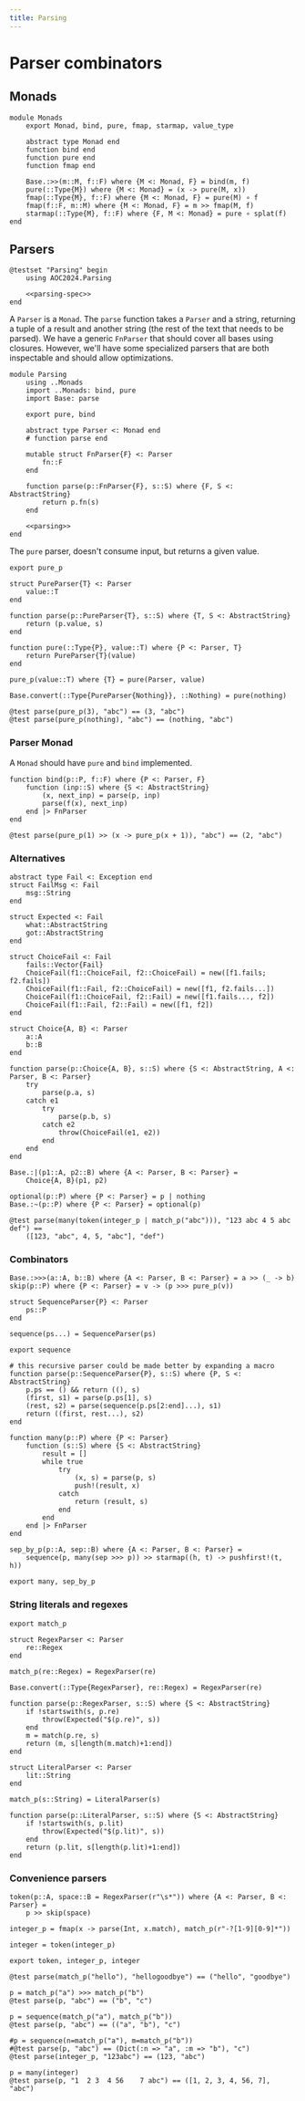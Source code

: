 ```yaml
---
title: Parsing
---
```


# Parser combinators

## Monads

``` {.julia file=src/Monads.jl}
module Monads
    export Monad, bind, pure, fmap, starmap, value_type

    abstract type Monad end
    function bind end
    function pure end
    function fmap end

    Base.:>>(m::M, f::F) where {M <: Monad, F} = bind(m, f)
    pure(::Type{M}) where {M <: Monad} = (x -> pure(M, x))
    fmap(::Type{M}, f::F) where {M <: Monad, F} = pure(M) ∘ f
    fmap(f::F, m::M) where {M <: Monad, F} = m >> fmap(M, f)
    starmap(::Type{M}, f::F) where {F, M <: Monad} = pure ∘ splat(f)
end
```

## Parsers

``` {.julia .hide file=test/ParsingSpec.jl}
@testset "Parsing" begin
    using AOC2024.Parsing

    <<parsing-spec>>
end
```

A `Parser` is a `Monad`. The `parse` function takes a `Parser` and a string, returning a tuple of a result and another string (the rest of the text that needs to be parsed). We have a generic `FnParser` that should cover all bases using closures. However, we'll have some specialized parsers that are both inspectable and should allow optimizations.

``` {.julia file=src/Parsing.jl}
module Parsing
    using ..Monads
    import ..Monads: bind, pure
    import Base: parse

    export pure, bind

    abstract type Parser <: Monad end
    # function parse end

    mutable struct FnParser{F} <: Parser
        fn::F
    end

    function parse(p::FnParser{F}, s::S) where {F, S <: AbstractString}
        return p.fn(s)
    end

    <<parsing>>
end
```

The `pure` parser, doesn't consume input, but returns a given value.

``` {.julia #parsing}
export pure_p

struct PureParser{T} <: Parser
    value::T
end

function parse(p::PureParser{T}, s::S) where {T, S <: AbstractString}
    return (p.value, s)
end

function pure(::Type{P}, value::T) where {P <: Parser, T}
    return PureParser{T}(value)
end

pure_p(value::T) where {T} = pure(Parser, value)

Base.convert(::Type{PureParser{Nothing}}, ::Nothing) = pure(nothing)
```

``` {.julia #parsing-spec}
@test parse(pure_p(3), "abc") == (3, "abc")
@test parse(pure_p(nothing), "abc") == (nothing, "abc")
```

### Parser Monad

A `Monad` should have `pure` and `bind` implemented.

``` {.julia #parsing}
function bind(p::P, f::F) where {P <: Parser, F}
    function (inp::S) where {S <: AbstractString}
        (x, next_inp) = parse(p, inp)
        parse(f(x), next_inp)
    end |> FnParser
end
```

``` {.julia #parsing-spec}
@test parse(pure_p(1) >> (x -> pure_p(x + 1)), "abc") == (2, "abc")
```

### Alternatives

``` {.julia #parsing}
abstract type Fail <: Exception end
struct FailMsg <: Fail
    msg::String
end

struct Expected <: Fail
    what::AbstractString
    got::AbstractString
end

struct ChoiceFail <: Fail
    fails::Vector{Fail}
    ChoiceFail(f1::ChoiceFail, f2::ChoiceFail) = new([f1.fails; f2.fails])
    ChoiceFail(f1::Fail, f2::ChoiceFail) = new([f1, f2.fails...])
    ChoiceFail(f1::ChoiceFail, f2::Fail) = new([f1.fails..., f2])
    ChoiceFail(f1::Fail, f2::Fail) = new([f1, f2])
end

struct Choice{A, B} <: Parser
    a::A
    b::B
end

function parse(p::Choice{A, B}, s::S) where {S <: AbstractString, A <: Parser, B <: Parser}
    try
        parse(p.a, s)
    catch e1
        try
            parse(p.b, s)
        catch e2
            throw(ChoiceFail(e1, e2))
        end
    end
end

Base.:|(p1::A, p2::B) where {A <: Parser, B <: Parser} =
    Choice{A, B}(p1, p2)

optional(p::P) where {P <: Parser} = p | nothing
Base.:~(p::P) where {P <: Parser} = optional(p)
```

``` {.julia #parsing-spec}
@test parse(many(token(integer_p | match_p("abc"))), "123 abc 4 5 abc def") ==
    ([123, "abc", 4, 5, "abc"], "def")
```

### Combinators

``` {.julia #parsing}
Base.:>>>(a::A, b::B) where {A <: Parser, B <: Parser} = a >> (_ -> b)
skip(p::P) where {P <: Parser} = v -> (p >>> pure_p(v))

struct SequenceParser{P} <: Parser
    ps::P
end

sequence(ps...) = SequenceParser(ps)

export sequence

# this recursive parser could be made better by expanding a macro
function parse(p::SequenceParser{P}, s::S) where {P, S <: AbstractString}
    p.ps == () && return ((), s)
    (first, s1) = parse(p.ps[1], s)
    (rest, s2) = parse(sequence(p.ps[2:end]...), s1)
    return ((first, rest...), s2)
end

function many(p::P) where {P <: Parser}
    function (s::S) where {S <: AbstractString}
        result = []
        while true
            try
                (x, s) = parse(p, s)
                push!(result, x)
            catch
                return (result, s)
            end
        end
    end |> FnParser
end

sep_by_p(p::A, sep::B) where {A <: Parser, B <: Parser} =
    sequence(p, many(sep >>> p)) >> starmap((h, t) -> pushfirst!(t, h))

export many, sep_by_p
```

### String literals and regexes

``` {.julia #parsing}
export match_p

struct RegexParser <: Parser
    re::Regex
end

match_p(re::Regex) = RegexParser(re)

Base.convert(::Type{RegexParser}, re::Regex) = RegexParser(re)

function parse(p::RegexParser, s::S) where {S <: AbstractString}
    if !startswith(s, p.re)
        throw(Expected("$(p.re)", s))
    end
    m = match(p.re, s)
    return (m, s[length(m.match)+1:end])
end

struct LiteralParser <: Parser
    lit::String
end

match_p(s::String) = LiteralParser(s)

function parse(p::LiteralParser, s::S) where {S <: AbstractString}
    if !startswith(s, p.lit)
        throw(Expected("$(p.lit)", s))
    end
    return (p.lit, s[length(p.lit)+1:end])
end
```

### Convenience parsers

``` {.julia #parsing}
token(p::A, space::B = RegexParser(r"\s*")) where {A <: Parser, B <: Parser} =
    p >> skip(space)

integer_p = fmap(x -> parse(Int, x.match), match_p(r"-?[1-9][0-9]*"))

integer = token(integer_p)

export token, integer_p, integer
```

``` {.julia #parsing-spec}
@test parse(match_p("hello"), "hellogoodbye") == ("hello", "goodbye")

p = match_p("a") >>> match_p("b")
@test parse(p, "abc") == ("b", "c")

p = sequence(match_p("a"), match_p("b"))
@test parse(p, "abc") == (("a", "b"), "c")

#p = sequence(n=match_p("a"), m=match_p("b"))
#@test parse(p, "abc") == (Dict(:n => "a", :m => "b"), "c")
@test parse(integer_p, "123abc") == (123, "abc")

p = many(integer)
@test parse(p, "1  2 3  4 56    7 abc") == ([1, 2, 3, 4, 56, 7], "abc")
```

